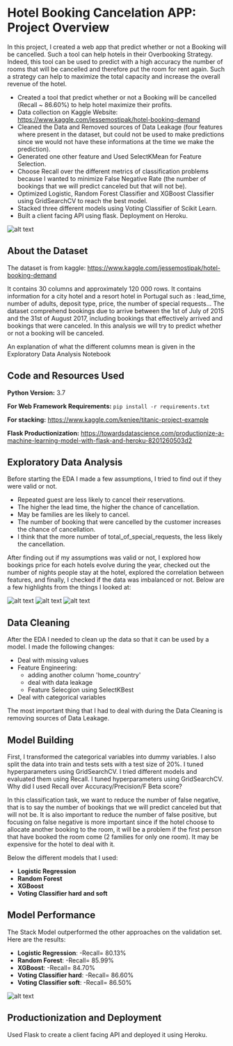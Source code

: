 # Hotel Booking Cancelation APP: Project Overview

In this project, I created a web app that predict whether or not a Booking will be cancelled. Such a tool can help hotels in their Overbooking Strategy. Indeed, this tool can be used to predict with a high accuracy the number of rooms that will be cancelled and therefore put the room for rent again. Such a strategy can help to maximize the total capacity and increase the overall revenue of the hotel.

* Created a tool that predict whether or not a Booking will be cancelled (Recall ~ 86.60%) to help hotel maximize their profits.
* Data collection on Kaggle Website: https://www.kaggle.com/jessemostipak/hotel-booking-demand
* Cleaned the Data and Removed sources of Data Leakage (four features where present in the dataset, but could not be used to make predictions since we would not have these informations at the time we make the prediction).
* Generated one other feature and Used SelectKMean for Feature Selection.
* Choose Recall over the different metrics of classification problems because I wanted to minimize False Negative Rate (the number of bookings that we will predict canceled but that will not be).
* Optimized Logistic, Random Forest Classifier and XGBoost Classifier using GridSearchCV to reach the best model.
* Stacked three different models using Voting Classifier of Scikit Learn.
* Built a client facing API using flask. Deployment on Heroku.

![alt text](https://github.com/gaetanlop/Hotel_Booking_Cancelation/blob/master/model%20perf.PNG)

## About the Dataset

The dataset is from kaggle: https://www.kaggle.com/jessemostipak/hotel-booking-demand

It contains 30 columns and approximately 120 000 rows. It contains information for a city hotel and a resort hotel in Portugal such as : lead_time, number of adults, deposit type, price, the number of special requests... The dataset comprehend bookings due to arrive between the 1st of July of 2015 and the 31st of August 2017, including bookings that effectively arrived and bookings that were canceled. In this analysis we will try to predict whether or not a booking will be canceled.

An explanation of what the different columns mean is given in the Exploratory Data Analysis Notebook

## Code and Resources Used

**Python Version:** 3.7

**For Web Framework Requirements:** ```pip install -r requirements.txt```

**For stacking:** https://www.kaggle.com/kenjee/titanic-project-example

**Flask Productionization:** https://towardsdatascience.com/productionize-a-machine-learning-model-with-flask-and-heroku-8201260503d2

## Exploratory Data Analysis

Before starting the EDA I made a few assumptions, I tried to find out if they were valid or not.
 * Repeated guest are less likely to cancel their reservations.
 * The higher the lead time, the higher the chance of cancellation.
 * May be families are les likely to cancel.
 * The number of booking that were cancelled by the customer increases the chance of cancellation.
 * I think that the more number of total_of_special_requests, the less likely the cancellation.
 
After finding out if my assumptions was valid or not, I explored how bookings price for each hotels evolve during the year, checked out the number of nights people stay at the hotel, explored the correlation between features, and finally, I checked if the data was imbalanced or not.
Below are a few highlights from the things I looked at: 

![alt text](https://github.com/gaetanlop/Hotel_Booking_Cancelation/blob/master/price%20evolution.PNG)
![alt text](https://github.com/gaetanlop/Hotel_Booking_Cancelation/blob/master/balance%20data.PNG)
![alt text](https://github.com/gaetanlop/Hotel_Booking_Cancelation/blob/master/Corr.PNG)

## Data Cleaning

After the EDA I needed to clean up the data so that it can be used by a model. I made the following changes:
* Deal with missing values
* Feature Engineering:
  * adding another column 'home_country'
  * deal with data leakage
  * Feature Selecgion using SelectKBest
* Deal with categorical variables

The most important thing that I had to deal with during the Data Cleaning is removing sources of Data Leakage.

## Model Building
First, I transformed the categorical variables into dummy variables. I also split the data into train and tests sets with a test size of 20%.  I tuned hyperparameters using GridSearchCV. I tried different models and evaluated them using Recall. I tuned hyperparameters using GridSearchCV. Why did I used Recall over Accuracy/Precision/F Beta score?

In this classification task, we want to reduce the number of false negative, that is to say the number of bookings that we will predict canceled but that will not be. It is also important to reduce the number of false positive, but focusing on false negative is more important since if the hotel choose to allocate another booking to the room, it will be a problem if the first person that have booked the room come (2 families for only one room). It may be expensive for the hotel to deal with it.

Below the different models that I used:

* **Logistic Regression**
* **Random Forest**
* **XGBoost**
* **Voting Classifier hard and soft**

## Model Performance

The Stack Model outperformed the other approaches on the validation set. Here are the results:
* **Logistic Regression**: -Recall= 80.13%	
* **Random Forest**: -Recall= 85.99%
* **XGBoost**: -Recall= 84.70%
* **Voting Classifier hard**: -Recall= 86.60%
* **Voting Classifier soft**: -Recall= 86.50%

![alt text](https://github.com/gaetanlop/Hotel_Booking_Cancelation/blob/master/model%20perf.PNG)


## Productionization and Deployment
Used Flask to create a client facing API and deployed it using Heroku.
